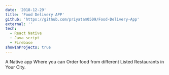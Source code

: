```yaml
---
date: '2018-12-29'
title: 'Food Delivery APP'
github: 'https://github.com/priyatam0509/Food-Delivery-App'
external: ''
tech:
  - React Native
  - Java script
  - Firebase
showInProjects: true
---
```


A Native app Where you can Order food from different Listed Restaurants in Your City.

